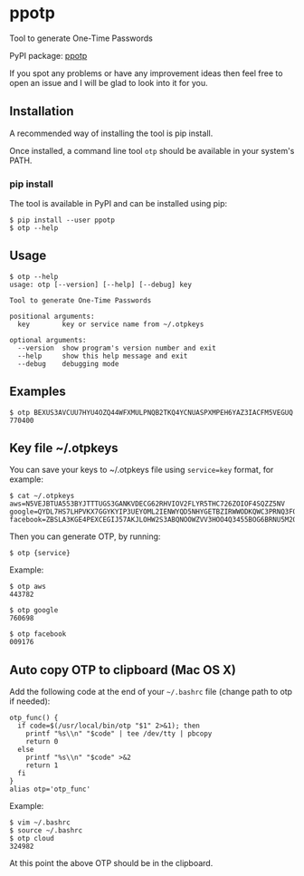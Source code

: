 # ppotp
Tool to generate One-Time Passwords

PyPI package: [ppotp](https://pypi.python.org/pypi/ppotp)

If you spot any problems or have any improvement ideas then feel free to open
an issue and I will be glad to look into it for you.

## Installation
A recommended way of installing the tool is pip install.

Once installed, a command line tool `otp` should be available in your system's PATH.

### pip install
The tool is available in PyPI and can be installed using pip:
```
$ pip install --user ppotp
$ otp --help
```

## Usage
```
$ otp --help
usage: otp [--version] [--help] [--debug] key

Tool to generate One-Time Passwords

positional arguments:
  key        key or service name from ~/.otpkeys

optional arguments:
  --version  show program's version number and exit
  --help     show this help message and exit
  --debug    debugging mode
```

## Examples
```
$ otp BEXUS3AVCUU7HYU4OZQ44WFXMULPNQB2TKQ4YCNUASPXMPEH6YAZ3IACFM5VEGUQ
770400
```

## Key file ~/.otpkeys
You can save your keys to ~/.otpkeys file using `service=key` format, for
example:
```
$ cat ~/.otpkeys
aws=N5VEJBTUA553BYJTTTUGS3GANKVDECG62RHVIOV2FLYR5THC726ZOIOF4SQZZ5NV
google=QYDL7HS7LHPVKX7GGYKYIP3UEYOML2IENWYQD5NHYGETBZIRWWODKQWC3PRNQ3FO
facebook=ZBSLA3KGE4PEXCEGIJ57AKJLOHW2S3ABQNOOWZVV3HOO4Q3455BOG6BRNU5M2QK4
```

Then you can generate OTP, by running:
```
$ otp {service}
```

Example:
```
$ otp aws
443782

$ otp google
760698

$ otp facebook
009176
```

## Auto copy OTP to clipboard (Mac OS X)
Add the following code at the end of your `~/.bashrc` file (change path to otp if needed):
```
otp_func() {
  if code=$(/usr/local/bin/otp "$1" 2>&1); then
    printf "%s\\n" "$code" | tee /dev/tty | pbcopy
    return 0
  else
    printf "%s\\n" "$code" >&2
    return 1
  fi
}
alias otp='otp_func'
```

Example:
```
$ vim ~/.bashrc
$ source ~/.bashrc
$ otp cloud
324982
```
At this point the above OTP should be in the clipboard.
